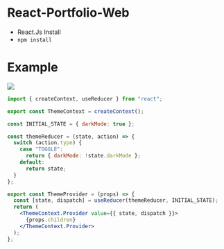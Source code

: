 # React-Portfolio-Web
- React.Js
Install
- ```npm install```

# Example
![](https://cdn.discordapp.com/attachments/925063485556150292/943583080415899678/unknown.png)

```jsx
import { createContext, useReducer } from "react";

export const ThemeContext = createContext();

const INITIAL_STATE = { darkMode: true };

const themeReducer = (state, action) => {
  switch (action.type) {
    case "TOGGLE":
      return { darkMode: !state.darkMode };
    default:
      return state;
  }
};

export const ThemeProvider = (props) => {
  const [state, dispatch] = useReducer(themeReducer, INITIAL_STATE);
  return (
    <ThemeContext.Provider value={{ state, dispatch }}>
      {props.children}
    </ThemeContext.Provider>
  );
};
```
